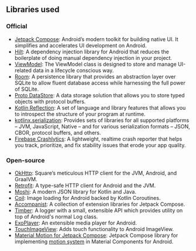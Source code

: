 ## Libraries used
### Official
- [Jetpack Compose](https://developer.android.com/jetpack/compose): Android’s modern toolkit for building native UI. It simplifies and accelerates UI development on Android.
- [Hilt](https://developer.android.com/training/dependency-injection/hilt-android): A dependency injection library for Android that reduces the boilerplate of doing manual dependency injection in your project.
- [ViewModel](https://developer.android.com/topic/libraries/architecture/viewmodel): The ViewModel class is designed to store and manage UI-related data in a lifecycle conscious way.
- [Room](https://developer.android.com/training/data-storage/room): A persistence library that provides an abstraction layer over SQLite to allow fluent database access while harnessing the full power of SQLite.
- [Proto DataStore](https://developer.android.com/topic/libraries/architecture/datastore#proto-datastore): A data storage solution that allows you to store typed objects with protocol buffers.
- [Kotlin Reflection](https://kotlinlang.org/docs/reflection.html): A set of language and library features that allows you to introspect the structure of your program at runtime.
- [kotlinx.serialization](https://kotlinlang.org/docs/serialization.html): Provides sets of libraries for all supported platforms – JVM, JavaScript, Native – and for various serialization formats – JSON, CBOR, protocol buffers, and others.
- [Firebase Crashlytics](https://firebase.google.com/docs/crashlytics): A lightweight, realtime crash reporter that helps you track, prioritize, and fix stability issues that erode your app quality.

### Open-source
- [OkHttp](https://github.com/square/okhttp): Square’s meticulous HTTP client for the JVM, Android, and GraalVM.
- [Retrofit](https://github.com/square/retrofit): A type-safe HTTP client for Android and the JVM.
- [Moshi](https://github.com/square/moshi): A modern JSON library for Kotlin and Java.
- [Coil](https://github.com/coil-kt/coil): Image loading for Android backed by Kotlin Coroutines.
- [Accompanist](https://github.com/google/accompanist): A collection of extension libraries for Jetpack Compose.
- [Timber](https://github.com/JakeWharton/timber): A logger with a small, extensible API which provides utility on top of Android's normal Log class.
- [ExoPlayer](https://github.com/google/ExoPlayer): An extensible media player for Android.
- [TouchImageView](https://github.com/MikeOrtiz/TouchImageView): Adds touch functionality to Android ImageView.
- [Material Motion for Jetpack Compose](https://github.com/fornewid/material-motion-compose): Jetpack Compose library for implementing [motion system](https://material.io/design/motion/the-motion-system.html) in Material Components for Android.